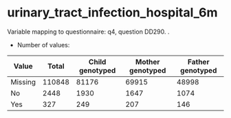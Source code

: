# urinary_tract_infection_hospital_6m
Variable mapping to questionnaire: q4, question DD290.
.
- Number of values:

| Value | Total | Child genotyped | Mother genotyped | Father genotyped |
| ----- | ----- | --------------- | ---------------- | ---------------- |
| Missing | 110848 | 81176 | 69915 | 48998 |
| No | 2448 | 1930 | 1647 |1074 |
| Yes | 327 | 249 | 207 |146 |




